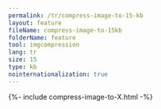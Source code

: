 ```yaml
---
permalink: /tr/compress-image-to-15-kb
layout: feature
fileName: compress-image-to-15kb
folderName: feature
tool: imgcompression
lang: tr
size: 15
type: kb
nointernationalization: true
---
```

{%- include compress-image-to-X.html -%}
      